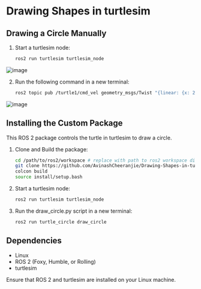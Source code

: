 # Drawing Shapes in turtlesim

## Drawing a Circle Manually

1. Start a turtlesim node:

   ```bash
   ros2 run turtlesim turtlesim_node
   ```
   
![image](https://github.com/user-attachments/assets/274f676e-1268-42e7-b093-9bc86a069c82)
   
2. Run the following command in a new terminal:

    ```bash
    ros2 topic pub /turtle1/cmd_vel geometry_msgs/Twist "{linear: {x: 2.0, y: 0.0, z: 0.0}, angular: {x: 0.0, y: 0.0, z: 1.0}}"
    ```
![image](https://github.com/user-attachments/assets/acde34b6-ba82-4287-b67f-108d67bd17a5)

## Installing the Custom Package

This ROS 2 package controls the turtle in turtlesim to draw a circle.

1. Clone and Build the package:

    ```bash
    cd /path/to/ros2/workspace # replace with path to ros2 workspace directory
    git clone https://github.com/AvinashCheeranjie/Drawing-Shapes-in-turtlesim.git
    colcon build
    source install/setup.bash
    ```
    
2. Start a turtlesim node:

   ```bash
   ros2 run turtlesim turtlesim_node
   ```   
   
3. Run the draw_circle.py script in a new terminal:

    ```bash
    ros2 run turtle_circle draw_circle
    ```

## Dependencies

- Linux
- ROS 2 (Foxy, Humble, or Rolling) 
- turtlesim

Ensure that ROS 2 and turtlesim are installed on your Linux machine.

